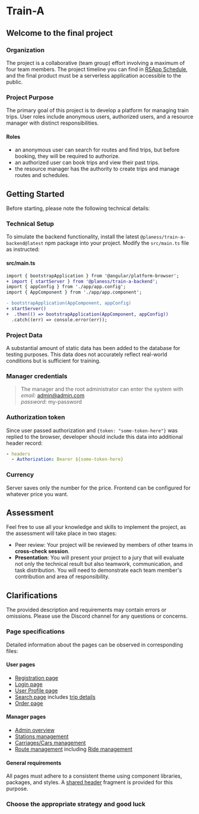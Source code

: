 # Train-A

## Welcome to the final project

### Organization

The project is a collaborative (team group) effort involving a maximum of four team members. The project timeline you can find in [RSApp Schedule](https://app.rs.school/course/schedule), and the final product must be a serverless application accessible to the public.

### Project Purpose

The primary goal of this project is to develop a platform for managing train trips. User roles include anonymous users, authorized users, and a resource manager with distinct responsibilities.

#### Roles

- an anonymous user can search for routes and find trips, but before booking, they will be required to authorize.
- an authorized user can book trips and view their past trips.
- the resource manager has the authority to create trips and manage routes and schedules.

## Getting Started

Before starting, please note the following technical details:

### Technical Setup

To simulate the backend functionality, install the latest `@planess/train-a-backend@latest` npm package into your project. Modify the `src/main.ts` file as instructed:

#### src/main.ts

```diff
import { bootstrapApplication } from '@angular/platform-browser';
+ import { startServer } from '@planess/train-a-backend';
import { appConfig } from './app/app.config';
import { AppComponent } from './app/app.component';

- bootstrapApplication(AppComponent, appConfig)
+ startServer()
+  .then(() => bootstrapApplication(AppComponent, appConfig))
  .catch((err) => console.error(err));
```

### Project Data

A substantial amount of static data has been added to the database for testing purposes. This data does not accurately reflect real-world conditions but is sufficient for training.

### Manager credentials

> The manager and the root administrator can enter the system with
> _email:_ <admin@admin.com><br />
> _password:_ my-password

### Authorization token

Since user passed authorization and `{token: "some-token-here"}` was replied to the browser, developer should include this data into additional header record:

```yml
- headers
  - Authorization: Bearer ${some-token-here}
```

### Currency

Server saves only the number for the price. Frontend can be configured for whatever price you want.

## Assessment

Feel free to use all your knowledge and skills to implement the project, as the assessment will take place in two stages:

- Peer review: Your project will be reviewed by members of other teams in **cross-check session**.
- **Presentation**: You will present your project to a jury that will evaluate not only the technical result but also teamwork, communication, and task distribution. You will need to demonstrate each team member's contribution and area of responsibility.

## Clarifications

The provided description and requirements may contain errors or omissions. Please use the Discord channel for any questions or concerns.

### Page specifications

Detailed information about the pages can be observed in corresponding files:

#### User pages

- [Registration page](./sign-up.md)
- [Login page](./sign-in.md)
- [User Profile page](./profile.md)
- [Search page](./search.md) includes [trip details](./search-detail.md)
- [Order page](./order.md)

#### Manager pages

- [Admin overview](./admin/readme.md)
- [Stations management](./admin/stations.md)
- [Carriages/Cars management](./admin/carriages.md)
- [Route management](./admin/routes.md) including [Ride management](./admin/ride.md)

#### General requirements

All pages must adhere to a consistent theme using component libraries, packages, and styles. A [shared header](./header-fragment.md) fragment is provided for this purpose.

### Choose the appropriate strategy and good luck
